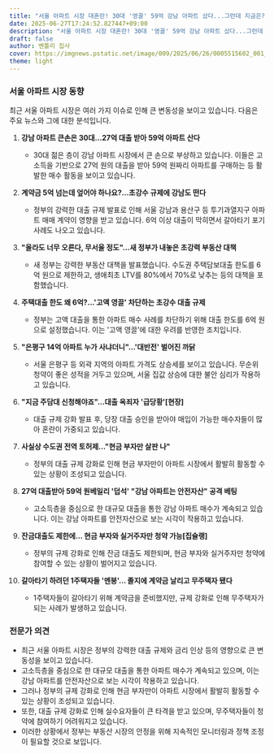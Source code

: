 ```yaml
---
title: "서울 아파트 시장 대혼란! 30대 '영끌' 59억 강남 아파트 샀다...그런데 지금은?"
date: 2025-06-27T17:24:52.827447+09:00
description: "서울 아파트 시장 대혼란! 30대 '영끌' 59억 강남 아파트 샀다...그런데 지금은?"
draft: false
author: 벤틀리 집사
cover: https://imgnews.pstatic.net/image/009/2025/06/26/0005515602_001_20250626193818194.jpg
theme: light
---
```


### 서울 아파트 시장 동향

최근 서울 아파트 시장은 여러 가지 이슈로 인해 큰 변동성을 보이고 있습니다. 다음은 주요 뉴스와 그에 대한 분석입니다.

1. **강남 아파트 큰손은 30대…27억 대출 받아 59억 아파트 산다**
   - 30대 젊은 층이 강남 아파트 시장에서 큰 손으로 부상하고 있습니다. 이들은 고소득을 기반으로 27억 원의 대출을 받아 59억 원짜리 아파트를 구매하는 등 활발한 매수 활동을 보이고 있습니다.

2. **계약금 5억 넘는데 엎어야 하나요?…초강수 규제에 강남도 떤다**
   - 정부의 강력한 대출 규제 발표로 인해 서울 강남과 용산구 등 투기과열지구 아파트 매매 계약이 영향을 받고 있습니다. 6억 이상 대출이 막히면서 갈아타기 포기 사례도 나오고 있습니다.

3. **"올라도 너무 오른다, 무서울 정도"…새 정부가 내놓은 초강력 부동산 대책**
   - 새 정부는 강력한 부동산 대책을 발표했습니다. 수도권 주택담보대출 한도를 6억 원으로 제한하고, 생애최초 LTV를 80%에서 70%로 낮추는 등의 대책을 포함했습니다.

4. **주택대출 한도 왜 6억?…'고액 영끌' 차단하는 초강수 대출 규제**
   - 정부는 고액 대출을 통한 아파트 매수 사례를 차단하기 위해 대출 한도를 6억 원으로 설정했습니다. 이는 '고액 영끌'에 대한 우려를 반영한 조치입니다.

5. **"은평구 14억 아파트 누가 사냐더니"…'대반전' 벌어진 까닭**
   - 서울 은평구 등 외곽 지역의 아파트 가격도 상승세를 보이고 있습니다. 무순위 청약이 좋은 성적을 거두고 있으며, 서울 집값 상승에 대한 불안 심리가 작용하고 있습니다.

6. **"지금 주담대 신청해야죠"…대출 옥죄자 '급당황'[현장]**
   - 대출 규제 강화 발표 후, 당장 대출 승인을 받아야 매입이 가능한 매수자들이 많아 혼란이 가중되고 있습니다.

7. **사실상 수도권 전역 토허제…"현금 부자만 살판 나"**
   - 정부의 대출 규제 강화로 인해 현금 부자만이 아파트 시장에서 활발히 활동할 수 있는 상황이 조성되고 있습니다.

8. **27억 대출받아 59억 원베일리 '덥석' "강남 아파트는 안전자산" 공격 베팅**
   - 고소득층을 중심으로 한 대규모 대출을 통한 강남 아파트 매수가 계속되고 있습니다. 이는 강남 아파트를 안전자산으로 보는 시각이 작용하고 있습니다.

9. **잔금대출도 제한에… 현금 부자와 실거주자만 청약 가능[집슐랭]**
   - 정부의 규제 강화로 인해 잔금 대출도 제한되며, 현금 부자와 실거주자만 청약에 참여할 수 있는 상황이 벌어지고 있습니다.

10. **갈아타기 하려던 1주택자들 '멘붕'… 졸지에 계약금 날리고 무주택자 됐다**
    - 1주택자들이 갈아타기 위해 계약금을 준비했지만, 규제 강화로 인해 무주택자가 되는 사례가 발생하고 있습니다.

### 전문가 의견

- 최근 서울 아파트 시장은 정부의 강력한 대출 규제와 금리 인상 등의 영향으로 큰 변동성을 보이고 있습니다. 
- 고소득층을 중심으로 한 대규모 대출을 통한 아파트 매수가 계속되고 있으며, 이는 강남 아파트를 안전자산으로 보는 시각이 작용하고 있습니다. 
- 그러나 정부의 규제 강화로 인해 현금 부자만이 아파트 시장에서 활발히 활동할 수 있는 상황이 조성되고 있습니다. 
- 또한, 대출 규제 강화로 인해 실수요자들이 큰 타격을 받고 있으며, 무주택자들이 청약에 참여하기 어려워지고 있습니다. 
- 이러한 상황에서 정부는 부동산 시장의 안정을 위해 지속적인 모니터링과 정책 조정이 필요할 것으로 보입니다.